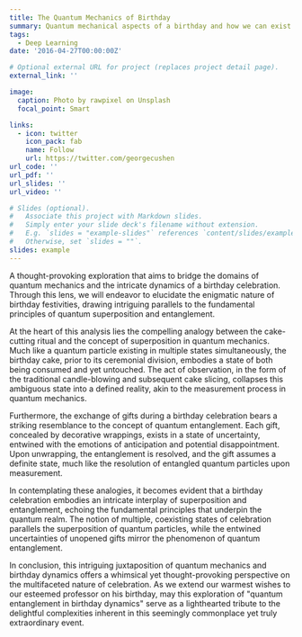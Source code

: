 ```yaml
---
title: The Quantum Mechanics of Birthday
summary: Quantum mechanical aspects of a birthday and how we can exist simultaneously in multiple states of celebration.
tags:
  - Deep Learning
date: '2016-04-27T00:00:00Z'

# Optional external URL for project (replaces project detail page).
external_link: ''

image:
  caption: Photo by rawpixel on Unsplash
  focal_point: Smart

links:
  - icon: twitter
    icon_pack: fab
    name: Follow
    url: https://twitter.com/georgecushen
url_code: ''
url_pdf: ''
url_slides: ''
url_video: ''

# Slides (optional).
#   Associate this project with Markdown slides.
#   Simply enter your slide deck's filename without extension.
#   E.g. `slides = "example-slides"` references `content/slides/example-slides.md`.
#   Otherwise, set `slides = ""`.
slides: example
---
```


A thought-provoking exploration that aims to bridge the domains of quantum mechanics and the intricate dynamics of a birthday celebration. Through this lens, we will endeavor to elucidate the enigmatic nature of birthday festivities, drawing intriguing parallels to the fundamental principles of quantum superposition and entanglement.

At the heart of this analysis lies the compelling analogy between the cake-cutting ritual and the concept of superposition in quantum mechanics. Much like a quantum particle existing in multiple states simultaneously, the birthday cake, prior to its ceremonial division, embodies a state of both being consumed and yet untouched. The act of observation, in the form of the traditional candle-blowing and subsequent cake slicing, collapses this ambiguous state into a defined reality, akin to the measurement process in quantum mechanics.

Furthermore, the exchange of gifts during a birthday celebration bears a striking resemblance to the concept of quantum entanglement. Each gift, concealed by decorative wrappings, exists in a state of uncertainty, entwined with the emotions of anticipation and potential disappointment. Upon unwrapping, the entanglement is resolved, and the gift assumes a definite state, much like the resolution of entangled quantum particles upon measurement.

In contemplating these analogies, it becomes evident that a birthday celebration embodies an intricate interplay of superposition and entanglement, echoing the fundamental principles that underpin the quantum realm. The notion of multiple, coexisting states of celebration parallels the superposition of quantum particles, while the entwined uncertainties of unopened gifts mirror the phenomenon of quantum entanglement.

In conclusion, this intriguing juxtaposition of quantum mechanics and birthday dynamics offers a whimsical yet thought-provoking perspective on the multifaceted nature of celebration. As we extend our warmest wishes to our esteemed professor on his birthday, may this exploration of "quantum entanglement in birthday dynamics" serve as a lighthearted tribute to the delightful complexities inherent in this seemingly commonplace yet truly extraordinary event.
